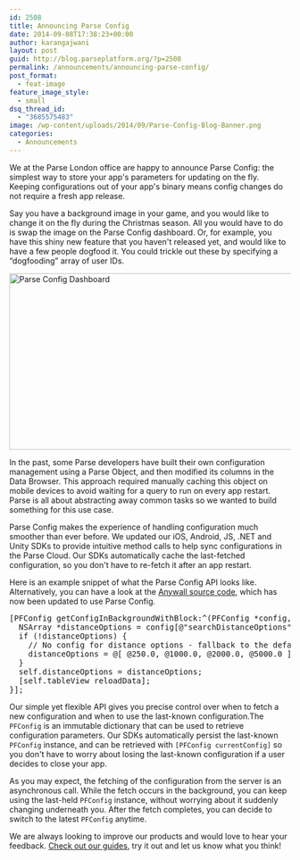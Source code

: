 ```yaml
---
id: 2508
title: Announcing Parse Config
date: 2014-09-08T17:38:23+00:00
author: karangajwani
layout: post
guid: http://blog.parseplatform.org/?p=2508
permalink: /announcements/announcing-parse-config/
post_format:
  - feat-image
feature_image_style:
  - small
dsq_thread_id:
  - "3685575483"
image: /wp-content/uploads/2014/09/Parse-Config-Blog-Banner.png
categories:
  - Announcements
---
```

We at the Parse London office are happy to announce Parse Config: the simplest way to store your app's parameters for updating on the fly. Keeping configurations out of your app's binary means config changes do not require a fresh app release.

Say you have a background image in your game, and you would like to change it on the fly during the Christmas season. All you would have to do is swap the image on the Parse Config dashboard. Or, for example, you have this shiny new feature that you haven't released yet, and would like to have a few people dogfood it. You could trickle out these by specifying a “dogfooding” array of user IDs.

<img class="size-full wp-image-2512" src="{{ site.url }}/assets/wp-content/uploads/2014/09/config_editor.png" alt="Parse Config Dashboard" width="994" height="316" />

In the past, some Parse developers have built their own configuration management using a Parse Object, and then modified its columns in the Data Browser. This approach required manually caching this object on mobile devices to avoid waiting for a query to run on every app restart. Parse is all about abstracting away common tasks so we wanted to build something for this use case.

Parse Config makes the experience of handling configuration much smoother than ever before. We updated our iOS, Android, JS, .NET and Unity SDKs to provide intuitive method calls to help sync configurations in the Parse Cloud. Our SDKs automatically cache the last-fetched configuration, so you don't have to re-fetch it after an app restart.

Here is an example snippet of what the Parse Config API looks like. Alternatively, you can have a look at the <a href="https://github.com/ParsePlatform/AnyWall" target="_blank">Anywall source code</a>, which has now been updated to use Parse Config.

<pre class="EnlighterJSRAW" data-enlighter-language="csharp">[PFConfig getConfigInBackgroundWithBlock:^(PFConfig *config, NSError *error) {
  NSArray *distanceOptions = config[@"searchDistanceOptions"];
  if (!distanceOptions) {
    // No config for distance options - fallback to the default ones
    distanceOptions = @[ @250.0, @1000.0, @2000.0, @5000.0 ];
  }
  self.distanceOptions = distanceOptions;
  [self.tableView reloadData];
}];</pre>

Our simple yet flexible API gives you precise control over when to fetch a new configuration and when to use the last-known configuration.The `PFConfig` is an immutable dictionary that can be used to retrieve configuration parameters. Our SDKs automatically persist the last-known `PFConfig` instance, and can be retrieved with `[PFConfig currentConfig]` so you don't have to worry about losing the last-known configuration if a user decides to close your app.

As you may expect, the fetching of the configuration from the server is an asynchronous call. While the fetch occurs in the background, you can keep using the last-held `PFConfig` instance, without worrying about it suddenly changing underneath you. After the fetch completes, you can decide to switch to the latest `PFConfig` anytime.

We are always looking to improve our products and would love to hear your feedback. <a href="https://parse.com/docs/ios_guide#config/iOS" target="_blank">Check out our guides</a>, try it out and let us know what you think!